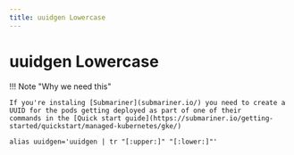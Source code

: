 ```yaml
---
title: uuidgen Lowercase
---
```


# uuidgen Lowercase

!!! Note "Why we need this"

    If you're instaling [Submariner](submariner.io/) you need to create a UUID for the pods getting deployed as part of one of their
    commands in the [Quick start guide](https://submariner.io/getting-started/quickstart/managed-kubernetes/gke/)

```shell
alias uuidgen='uuidgen | tr "[:upper:]" "[:lower:]"'
```
